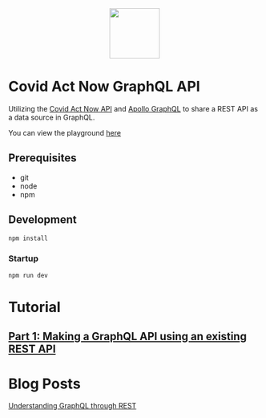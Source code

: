 <div style="display: flex; justify-content:space-evenly; margin-bottom:2em"><img src="https://apidocs.covidactnow.org/img/can_logo.png" width=100/>
</div>

# Covid Act Now GraphQL API

Utilizing the [Covid Act Now API](https://covidactnow.org/tools) and [Apollo GraphQL](https://apollographql.com) to share a REST API as a data source in GraphQL.

You can view the playground [here](http://covid-act-now-graphql.herokuapp.com/)

## Prerequisites

- git
- node
- npm

## Development

```bash
npm install
```

### Startup

```
npm run dev
```

# Tutorial

## [Part 1: Making a GraphQL API using an existing REST API](./Part-1.md)

# Blog Posts

[Understanding GraphQL through REST](https://johnfay.dev/blog/understanding-graphql/)
